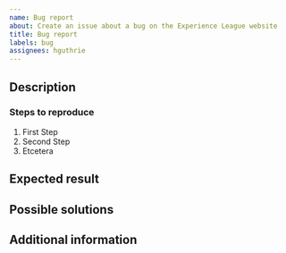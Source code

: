 ```yaml
---
name: Bug report
about: Create an issue about a bug on the Experience League website
title: Bug report
labels: bug
assignees: hguthrie
---
```


## Description

<!-- (REQUIRED) What is the issue or current behavior? -->

### Steps to reproduce

<!-- (OPTIONAL) What needs to be done to replicate this issue? You can provide your scenario in a Gist. -->

1. First Step
1. Second Step
1. Etcetera

## Expected result

<!-- (REQUIRED) What is the expected result or behavior after resolving this issue? -->

## Possible solutions

<!-- (OPTIONAL) What would a solution for this issue look like? -->

## Additional information

<!-- (OPTIONAL) What other information can you provide about this issue? -->

<!--
Thank you for taking the time to report this issue!
GitHub Issues in this repo should relate to the applicable codebase.

Before submitting this issue, make sure you are complying with our Code of Conduct:
https://github.com/AdobeDocs/commerce-operations.en/blob/main/code-of-conduct.md

Issues that do not comply with our Code of Conduct or do not contain enough information may be closed at the maintainers' discretion.

Feel free to remove this section before creating this issue.
-->
